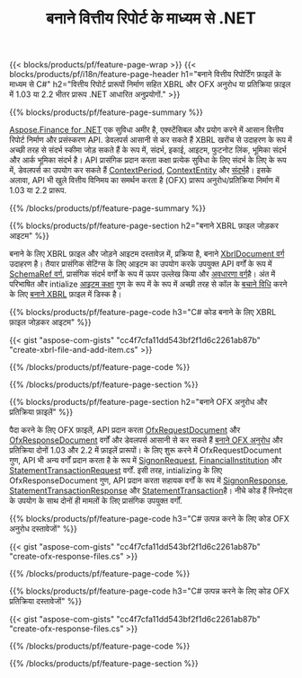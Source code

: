 ﻿---
title: बनाने वित्तीय रिपोर्ट के माध्यम से .NET
url: /hi/net/create/
description:  C# कोड बनाने के लिए वित्तीय रिपोर्ट में XBRL, और OFX अनुरोध या प्रतिक्रिया के माध्यम से फ़ाइलें .NET पुस्तकालय है।
---
{{< blocks/products/pf/feature-page-wrap >}}
{{< blocks/products/pf/i18n/feature-page-header h1="बनाने वित्तीय रिपोर्टिंग फ़ाइलें के माध्यम से C#" h2="वित्तीय रिपोर्ट प्रारूपों निर्माण सहित XBRL और OFX अनुरोध या प्रतिक्रिया फ़ाइल में 1.03 या 2.2 भीतर प्रारूप .NET आधारित अनुप्रयोगों." >}}

{{% blocks/products/pf/feature-page-summary %}}

[Aspose.Finance for .NET](https://products.aspose.com/finance/net/) एक सुविधा अमीर है, एक्स्टेंसिबल और प्रयोग करने में आसान वित्तीय रिपोर्ट निर्माण और प्रसंस्करण API. डेवलपर्स आसानी से कर सकते हैं XBRL खरोंच से उदाहरण के रूप में अच्छी तरह से संदर्भ स्कीमा जोड़ सकते हैं के रूप में, संदर्भ, इकाई, आइटम, फुटनोट लिंक, भूमिका संदर्भ और 
आर्क भूमिका संदर्भ है। API प्रासंगिक प्रदान करता कक्षा प्रत्येक सुविधा के लिए संदर्भ के लिए के रूप में, डेवलपर्स का उपयोग कर सकते हैं [ContextPeriod](https://apireference.aspose.com/finance/net/aspose.finance.xbrl/contextperiod), [ContextEntity](https://apireference.aspose.com/finance/net/aspose.finance.xbrl/contextentity) और [संदर्भ](https://apireference.aspose.com/finance/net/aspose.finance.xbrl/context)है। 
इसके अलावा, API भी खुले वित्तीय विनिमय का समर्थन करता है (OFX) प्रारूप अनुरोध/प्रतिक्रिया निर्माण में 1.03 या 2.2 प्रारूप.

{{% /blocks/products/pf/feature-page-summary %}}

{{% blocks/products/pf/feature-page-section h2="बनाने XBRL फ़ाइल जोड़कर आइटम" %}}

बनाने के लिए XBRL फ़ाइल और जोड़ने आइटम दस्तावेज़ में, प्रक्रिया है, बनाने [XbrlDocument वर्ग](https://apireference.aspose.com/finance/net/aspose.finance.xbrl/xbrldocument) उदाहरण है। तैयार प्रासंगिक सेटिंग्स के लिए आइटम का उपयोग करके उपयुक्त API वर्गों के रूप में [SchemaRef वर्ग](https://apireference.aspose.com/finance/net/aspose.finance.xbrl/schemaref), प्रासंगिक संदर्भ वर्गों के रूप में ऊपर उल्लेख किया और [अवधारणा वर्ग](https://apireference.aspose.com/finance/net/aspose.finance.xbrl/concept)है। अंत में परिभाषित और intialize [आइटम कक्षा](https://apireference.aspose.com/finance/net/aspose.finance.xbrl/item) गुण के रूप में के रूप में अच्छी तरह से कॉल के [बचाने विधि](https://apireference.aspose.com/finance/net/aspose.finance.xbrl.xbrldocument/save/methods/1) करने के लिए [बनाने XBRL](https://products.aspose.com/finance/net/create/xbrl/) फ़ाइल में डिस्क है।

{{% blocks/products/pf/feature-page-code h3="C# कोड बनाने के लिए XBRL फ़ाइल जोड़कर आइटम" %}}

{{< gist "aspose-com-gists" "cc4f7cfa11dd543bf2f1d6c2261ab87b" "create-xbrl-file-and-add-item.cs" >}} 

{{% /blocks/products/pf/feature-page-code %}}

{{% /blocks/products/pf/feature-page-section %}}

{{% blocks/products/pf/feature-page-section h2="बनाने OFX अनुरोध और प्रतिक्रिया फ़ाइलें" %}}


पैदा करने के लिए OFX फ़ाइलें, API प्रदान करता [OfxRequestDocument](https://apireference.aspose.com/finance/net/aspose.finance.ofx/ofxrequestdocument) और [OfxResponseDocument](https://apireference.aspose.com/finance/net/aspose.finance.ofx/ofxresponsedocument) वर्गों और डेवलपर्स आसानी से कर सकते हैं [बनाने OFX अनुरोध](https://products.aspose.com/finance/net/create/ofx-request/) और प्रतिक्रिया दोनों 1.03 और 2.2 में फ़ाइलें प्रारूपों। के लिए शुरू करने में OfxRequestDocument गुण, API भी अन्य वर्गों प्रदान करता है के रूप में [SignonRequest](https://apireference.aspose.com/finance/net/aspose.finance.ofx.signon/signonrequest), [FinancialInstitution](https://apireference.aspose.com/finance/net/aspose.finance.ofx.signon/financialinstitution) और [StatementTransactionRequest](https://apireference.aspose.com/finance/net/aspose.finance.ofx.bank/statementtransactionrequest) वर्गों. इसी तरह, intializing के लिए OfxResponseDocument गुण, API प्रदान करता सहायक वर्गों के रूप में [SignonResponse](https://apireference.aspose.com/finance/net/aspose.finance.ofx.signon/signonresponse),  [StatementTransactionResponse](https://apireference.aspose.com/finance/net/aspose.finance.ofx.bank/statementtransactionresponse) और [StatementTransaction](https://apireference.aspose.com/finance/net/aspose.finance.ofx/statementtransaction)है। नीचे कोड हैं स्निपेट्स के उपयोग के साथ दोनों ही मामलों के लिए प्रासंगिक उपयुक्त वर्गों.

{{% blocks/products/pf/feature-page-code h3="C# उत्पन्न करने के लिए कोड OFX अनुरोध दस्तावेजों" %}}

{{< gist "aspose-com-gists" "cc4f7cfa11dd543bf2f1d6c2261ab87b" "create-ofx-response-files.cs" >}} 

{{% /blocks/products/pf/feature-page-code %}}

{{% blocks/products/pf/feature-page-code h3="C# उत्पन्न करने के लिए कोड OFX प्रतिक्रिया दस्तावेजों" %}}

{{< gist "aspose-com-gists" "cc4f7cfa11dd543bf2f1d6c2261ab87b" "create-ofx-response-files.cs" >}} 

{{% /blocks/products/pf/feature-page-code %}}

{{% /blocks/products/pf/feature-page-section %}}
